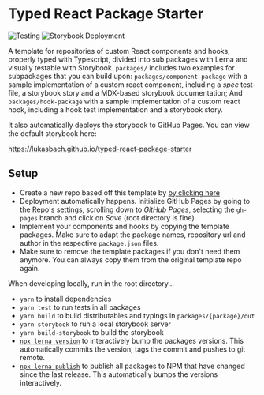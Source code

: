 # Typed React Package Starter

![Testing](https://github.com/lukasbach/typed-react-package-starter/workflows/Testing/badge.svg)
![Storybook Deployment](https://github.com/lukasbach/typed-react-package-starter/workflows/Storybook%20Deployment/badge.svg)

A template for repositories of custom React components and hooks, properly typed with Typescript, divided
into sub packages with Lerna and visually testable with Storybook. ``packages/`` includes two examples for 
subpackages that you can build upon: ``packages/component-package`` with a sample implementation of a custom 
react component, including a *spec* test-file, a storybook story and a MDX-based storybook documentation; And
``packages/hook-package`` with a sample implementation of a custom react hook, including a hook test implementation
and a storybook story.

It also automatically deploys the storybook to GitHub Pages. You can view the default storybook here:

https://lukasbach.github.io/typed-react-package-starter

## Setup

* Create a new repo based off this template by [by clicking here](https://github.com/lukasbach/typed-react-package-starter/generate)
* Deployment automatically happens. Initialize GitHub Pages by going to the Repo's settings, scrolling down to
  *GitHub Pages*, selecting the ``gh-pages`` branch and click on *Save* (root directory is fine).
* Implement your components and hooks by copying the template packages. Make sure to adapt the package names, repository
  url and author in the respective ``package.json`` files.
* Make sure to remove the template packages if you don't need them anymore. You can always copy them from the original
  template repo again.
  
When developing locally, run in the root directory...

* ``yarn`` to install dependencies
* ``yarn test`` to run tests in all packages
* ``yarn build`` to build distributables and typings in ``packages/{package}/out``
* ``yarn storybook`` to run a local storybook server
* ``yarn build-storybook`` to build the storybook
* [``npx lerna version``](https://github.com/lerna/lerna/tree/main/commands/version#readme) to interactively bump the 
  packages versions. This automatically commits the version, tags the commit and pushes to git remote.
* [``npx lerna publish``](https://github.com/lerna/lerna/tree/main/commands/publish#readme) to publish all packages 
  to NPM that have changed since the last release. This automatically bumps the versions interactively.

